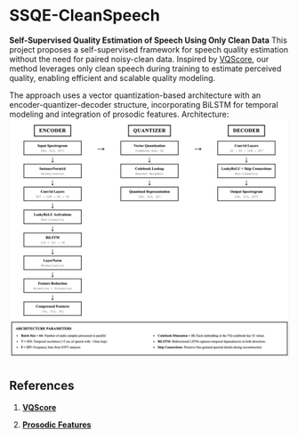 # SSQE-CleanSpeech
**Self-Supervised Quality Estimation of Speech Using Only Clean Data**
This project proposes a self-supervised framework for speech quality estimation without the need for paired noisy-clean data. Inspired by [VQScore](https://github.com/JasonSWFu/VQscore), our method leverages only clean speech during training to estimate perceived quality, enabling efficient and scalable quality modeling.

The approach uses a vector quantization-based architecture with an encoder-quantizer-decoder structure, incorporating BiLSTM for temporal modeling and integration of prosodic features.
Architecture:
![VQScore BiLSTM Architecture](vqscore-bilstm.png)


## References

1. [**VQScore**](https://github.com/JasonSWFu/VQscore/tree/main) 

2. [**Prosodic Features**](https://github.com/CeLuigi/prosodic_features)

